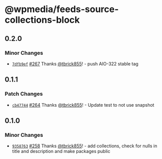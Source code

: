 # @wpmedia/feeds-source-collections-block

## 0.2.0

### Minor Changes

- [`7dfb9ef`](https://github.com/WPMedia/feed-components/commit/7dfb9ef08875393ca352fd6d58d126ae2fa1f3ff) [#267](https://github.com/WPMedia/feed-components/pull/267) Thanks [@tbrick855](https://github.com/tbrick855)! - push AIO-322 stable tag

## 0.1.1

### Patch Changes

- [`cb47744`](https://github.com/WPMedia/feed-components/commit/cb4774411a55198955ee7b524c498baff73e04f0) [#264](https://github.com/WPMedia/feed-components/pull/264) Thanks [@tbrick855](https://github.com/tbrick855)! - Update test to not use snapshot

## 0.1.0

### Minor Changes

- [`9358763`](https://github.com/WPMedia/feed-components/commit/935876381a96ede3cebf9f72703c0d02c08952a5) [#258](https://github.com/WPMedia/feed-components/pull/258) Thanks [@tbrick855](https://github.com/tbrick855)! - add collections, check for nulls in title and description and make packages public
